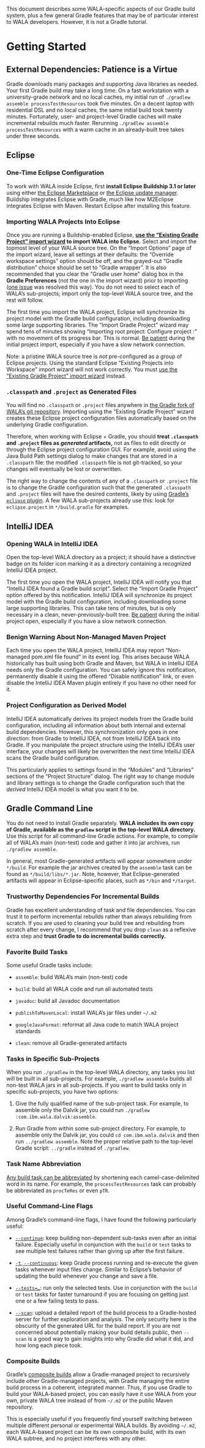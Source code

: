 This document describes some WALA-specific aspects of our Gradle build
system, plus a few general Gradle features that may be of particular
interest to WALA developers.  However, it is not a Gradle tutorial.

# Getting Started

## External Dependencies: Patience is a Virtue

Gradle downloads many packages and supporting Java libraries as
needed.  Your first Gradle build may take a long time.  On a fast
workstation with a university-grade network and no local caches, my
initial run of `./gradlew assemble processTestResources` took five
minutes.  On a decent laptop with residential DSL and no local caches,
the same initial build took twenty minutes.  Fortunately, user- and
project-level Gradle caches will make incremental rebuilds much
faster.  Rerunning `./gradlew assemble processTestResources` with a
warm cache in an already-built tree takes under three seconds.

## Eclipse

### One-Time Eclipse Configuration

To work with WALA inside Eclipse, first **install Eclipse Buildship
3.1 or later** using either [the Eclipse
Marketplace](http://www.vogella.com/tutorials/EclipseGradle/article.html#installation-via-the-marketplace)
or [the Eclipse update
manager](http://www.vogella.com/tutorials/EclipseGradle/article.html#installation-via-the-eclipse-update-manager).
Buildship integrates Eclipse with Gradle, much like how M2Eclipse
integrates Eclipse with Maven.  Restart Eclipse after installing this
feature.

### Importing WALA Projects Into Eclipse

Once you are running a Buildship-enabled Eclipse, **[use the “Existing
Gradle Project” import
wizard](http://www.vogella.com/tutorials/EclipseGradle/article.html#import-an-existing-gradle-project)
to import WALA into Eclipse.** Select and import the topmost level of
your WALA source tree.  On the “Import Options” page of the import
wizard, leave all settings at their defaults: the “Override workspace
settings” option should be off, and the grayed-out “Gradle
distribution” choice should be set to “Gradle wrapper”.  It is also recommended that you clear the "Gradle user home" dialog box in the **Gradle Preferences** (not the one in the import wizard) prior to importing ([one issue](https://github.com/wala/WALA/issues/731#issuecomment-604465043) was resolved this way). You do not
need to select each of WALA’s sub-projects; import only the top-level
WALA source tree, and the rest will follow.

The first time you import the WALA project, Eclipse will synchronize
its project model with the Gradle build configuration, including
downloading some large supporting libraries.  The “Import Gradle
Project” wizard may spend tens of minutes showing “Importing root
project: Configure project :” with no movement of its progress bar.
This is normal.  [Be
patient](#external-dependencies-patience-is-a-virtue) during the
initial project import, especially if you have a slow network
connection.

Note: a pristine WALA source tree is *not* pre-configured as a group
of Eclipse projects.  Using the standard Eclipse “Existing Projects
into Workspace” import wizard will not work correctly.  You must [use
the “Existing Gradle Project” import
wizard](http://www.vogella.com/tutorials/EclipseGradle/article.html#import-an-existing-gradle-project)
instead.

### `.classpath` and `.project` as Generated Files

You will find no `.classpath` or `.project` files anywhere in [the
Gradle fork of WALA’s git repository](https://github.com/liblit/WALA).
Importing using the “Existing Gradle Project” wizard creates these
Eclipse project configuration files automatically based on the
underlying Gradle configuration.

Therefore, when working with Eclipse + Gradle, you should **treat
`.classpath` and `.project` files as *generated* artifacts,** not as
files to edit directly or through the Eclipse project configuration
GUI.  For example, avoid using the Java Build Path settings dialog to
make changes that are stored in a `.classpath` file:  the modified
`.classpath` file is not git-tracked, so your changes will eventually
be lost or overwritten.

The right way to change the contents of any of a `.classpath` or
`.project` file is to change the Gradle configuration such that the
generated `.classpath` and `.project` files will have the desired
contents, likely by using [Gradle’s `eclipse`
plugin](https://docs.gradle.org/current/userguide/eclipse_plugin.html).
A few WALA sub-projects already use this:  look for `eclipse.project`
in `*/build.gradle` for examples.

## IntelliJ IDEA

### Opening WALA in IntelliJ IDEA

Open the top-level WALA directory as a project; it should have a
distinctive badge on its folder icon marking it as a directory
containing a recognized IntelliJ IDEA project.

The first time you open the WALA project, IntelliJ IDEA will notify
you that “IntelliJ IDEA found a Gradle build script”.  Select the
“Import Gradle Project” option offered by this notification.  IntelliJ
IDEA will synchronize its project model with the Gradle build
configuration, including downloading some large supporting libraries.
This can take tens of minutes, but is only necessary in a clean,
never-previously-built tree.  [Be
patient](#external-dependencies-patience-is-a-virtue) during the
initial project open, especially if you have a slow network
connection.

### Benign Warning About Non-Managed Maven Project

Each time you open the WALA project, IntelliJ IDEA may report
“Non-managed pom.xml file found” in its event log.  This arises
because WALA historically has built using both Gradle and Maven, but
WALA in IntelliJ IDEA needs only the Gradle configuration.  You can
safely ignore this notification, permanently disable it using the
offered “Disable notification” link, or even disable the IntelliJ IDEA
Maven plugin entirely if you have no other need for it.

### Project Configuration as Derived Model

IntelliJ IDEA automatically derives its project models from the Gradle
build configuration, including all information about both internal and
external build dependencies.  However, this synchronization only goes
in one direction: from Gradle to IntelliJ IDEA, not from IntelliJ IDEA
back into Gradle.  If you manipulate the project structure using the
IntelliJ IDEA’s user interface, your changes will likely be
overwritten the next time IntelliJ IDEA scans the Gradle build
configuration.

This particularly applies to settings found in the “Modules” and
“Libraries” sections of the “Project Structure” dialog.  The right way
to change module and library settings is to change the Gradle
configuration such that the *derived* IntelliJ IDEA model is what you
want it to be.

## Gradle Command Line

You do not need to install Gradle separately.  **WALA includes its own
copy of Gradle, available as the `gradlew` script in the top-level
WALA directory.** Use this script for all command-line Gradle actions.
For example, to compile all of WALA’s main (non-test) code and gather
it into jar archives, run `./gradlew assemble`.

In general, most Gradle-generated artifacts will appear somewhere
under `*/build`.  For example the jar archives created by the
`assemble` task can be found as `*/build/libs/*.jar`.  Note, however,
that Eclipse-generated artifacts will appear in Eclipse-specific
places, such as `*/bin` and `*/target`.

### Trustworthy Dependencies For Incremental Builds

Gradle has excellent understanding of task and file dependencies.  You
can trust it to perform incremental rebuilds rather than always
rebuilding from scratch.  If you are used to cleaning your build tree
and rebuilding from scratch after every change, I recommend that you
drop `clean` as a reflexive extra step and **trust Gradle to do
incremental builds correctly.**

### Favorite Build Tasks

Some useful Gradle tasks include:

- `assemble`: build WALA’s main (non-test) code

- `build`: build all WALA code and run all automated tests

- `javadoc`: build all Javadoc documentation

- `publishToMavenLocal`: install WALA’s jar files under `~/.m2`

- `googleJavaFormat`: reformat all Java code to match WALA project
  standards

- `clean`: remove all Gradle-generated artifacts

### Tasks in Specific Sub-Projects

When you run `./gradlew` in the top-level WALA directory, any tasks
you list will be built in all sub-projects.  For example, `./gradlew
assemble` builds all non-test WALA jars in all sub-projects.  If you
want to build tasks only in specific sub-projects, you have two options:

1. Give the fully qualified name of the sub-project task.  For
   example, to assemble only the Dalvik jar, you could run `./gradlew
   :com.ibm.wala.dalvik:assemble`.

1. Run Gradle from within some sub-project directory.  For example, to
   assemble only the Dalvik jar, you could `cd com.ibm.wala.dalvik`
   and then run `../gradlew assemble`.  Note the proper relative path
   to the top-level Gradle script: `../gradle` instead of `./gradlew`.

### Task Name Abbreviation

[Any build task can be
abbreviated](https://docs.gradle.org/current/userguide/command_line_interface.html#_task_name_abbreviation)
by shortening each camel-case-delimited word in its name.  For
example, the `processTestResources` task can probably be abbreviated
as `procTeRes` or even `pTR`.

### Useful Command-Line Flags

Among Gradle’s command-line flags, I have found the following
particularly useful:

- [`--continue`](https://docs.gradle.org/current/userguide/command_line_interface.html#sec:continue_build_on_failure):
  keep building non-dependent sub-tasks even after an initial failure.
  Especially useful in conjunction with the `build` or `test` tasks to
  see multiple test failures rather than giving up after the first
  failure.

- [`-t`,
  `--continuous`](https://docs.gradle.org/current/userguide/command_line_interface.html#_continuous_build):
  keep Gradle process running and re-execute the given tasks whenever
  input files change.  Similar to Eclipse’s behavior of updating the
  build whenever you change and save a file.

- [`--tests=…`](https://docs.gradle.org/current/userguide/java_plugin.html#test_filtering):
  run only the selected tests.  Use in conjunction with the `build` or
  `test` tasks for faster turnaround if you are focusing on getting
  just one or a few failing tests to pass.

- [`--scan`](https://scans.gradle.com/): upload a detailed report of
  the build process to a Gradle-hosted server for further exploration
  and analysis.  The only security here is the obscurity of the
  generated URL for the build report.  If you are not concerned about
  potentially making your build details public, then `--scan` is a
  good way to gain insights into why Gradle did what it did, and how
  long each piece took.

### Composite Builds

Gradle’s [composite
builds](https://docs.gradle.org/current/userguide/composite_builds.html)
allow a Gradle-managed project to recursively include other
Gradle-managed projects, with Gradle managing the entire build process
in a coherent, integrated manner.  Thus, if you use Gradle to build
your WALA-based project, you can easily have it use WALA from your
own, private WALA tree instead of from `~/.m2` or the public Maven
repository.

This is especially useful if you frequently find yourself switching
between multiple different personal or experimental WALA builds.  By
avoiding `~/.m2`, each WALA-based project can be its own composite
build, with its own WALA subtree, and no project interferes with any
other.

<!--
LocalWords:  processTestResources pre classpath gradlew mvn
LocalWords:  javadoc buildship issuecomment
-->
